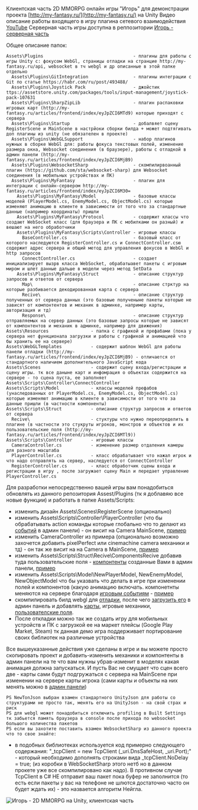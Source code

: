 Клиентская часть 2D MMORPG онлайн игры "Игорь" для демонстрации проекта [http://my-fantasy.ru/](http://my-fantasy.ru/) на Unity
Видео описание работы входящего в игру плагина сетевого взаимодействия [YouTube](https://youtu.be/NyRiODUeChE)
Серверная часть игры доступна в реппозитории [Игорь - серверная часть](https://github.com/webrobot1/igor-server)

Общее описание папок:

	Assets\Plugins									- плагины для работы с игры Unity с: фокусом WebGl, страницы отладки на странцие http://my-fantasy.ru/api, websocket в тч webgl и др описанные в этой папке отдельно
	  Assets\Plugins\GitIntegration					- плагины интеграции с Git по статье https://habr.com/ru/post/493488/
	  Assets\Plugins\Joystick Pack					- джойстик ttps://assetstore.unity.com/packages/tools/input-management/joystick-pack-107631
	  Assets\Plugins\SharpZipLib		    		- плагин распаковки игровых карт (http://my-fantasy.ru/articles/frontend/index/eyJpZCI6MTd9) которые приходят с сервера
	  Assets\Plugins\Startup		    			- добалвяет сцену RegisterScene и MainScene в настрйоки сборки билда + может подтягивать доп плагины из unity (не обязателен в проекте)
	  Assets\Plugins\WebGLSupport		    		- набор плагинов нужных в сборке WebGl для: работы фокуса текстовых полей, изменение размера окна, Websocket соединения (в браузере), работы с отладкой в админ панели (http://my-fantasy.ru/articles/frontend/index/eyJpZCI6MjB9)
	  Assets\Plugins\WebsocketSharp					- скомпилирвоанный плагин (https://github.com/sta/websocket-sharp) для Websocket соединения (в мобильных устройствах и ПК)
	  Assets\Plugins\MyFantasy		   				- плагин для интеграции с онлайн-сервером http://my-fantasy.ru/articles/frontend/index/eyJpZCI6M30=
		Assets\Plugins\MyFantasy\Model  			- базовые классы моделей (PlayerModel.cs, EnemyModel.cs, ObjectModel.cs) которые изменяют анимацию в клиенте в зависимости от того что за стандартные данные (например координаты) пришли
		Assets\Plugins\MyFantasy\Protocol  			- содержит классы что создают WebSocket класс (для браузера и ПК с мобилками он разный) и вешают на него обработчики
		Assets\Plugins\MyFantasy\Scripts\Controller - игровые классы 
		  BaseController.cs		 					- базовый класс от которого наследуются RegisterController.cs и ConnectController.csю содержит адрес сервера и общий метод для управления фокусов в WebGl и http запросов
		  ConnectController.cs						- создает инициализирует вызрв класса WebSocket, обрабатыавет пакеты с игровым миром и шлет данные дальше в модели через метод SetData
		Assets\Plugins\MyFantasy\Struct  			- описание структур запросов и ответов от сервера
		  Map\										- описание стрктур на которые разбивается декодированная карта с сервера
		  Recive\  									- описание структур полученных от сервера данных (это базовые полученыне пакеты которые не зависят от компонтентов и механик в админке, например карты, авторизация и тд)
		  Response\  								- описание структур отправляемых на сервер данных (это базовые запросы которые не зависят от компонтентов и механик в админке, например для движения) 
	Assets\Resources				- папка с графикой и префабами (пока у сервера нет функционала загрузки и работы с графикой и анимацией что бы хранить ее на сервере)
	Assets\WebGLTemplates  			- содержит шаблон WebGl для работы панели отладки (http://my-fantasy.ru/articles/frontend/index/eyJpZCI6MjB9) - отличается от стандартного наличием дополнительного JavaScript кода 
	Assets\Scenes					- содержит сцену входа/регистрации и сцену игры. тк все даныне карт и инфомрация о объектах содержится на сервере - то сцена пуста, ее заполняет Assets\Scripts\Controller\ConnectController
	Assets\Scripts\Model  			- классы моделей префабов (унаследованных от PlayerModel.cs, EnemyModel.cs, ObjectModel.cs) которые изменяют анимацию в клиенте в зависимости от того что за данные пришли (в частности компоненты)
	Assets\Scripts\Struct  			- описание структур запросов и ответов от сервера
	  Recive\  						- стуктуры что нужно переопределить в плагине (в частности это стукруты игроков, монстров и объектов и их пользовательские поля (http://my-fantasy.ru/articles/frontend/index/eyJpZCI6MTl9))
	Assets\Scripts\Controller       - игровые классы 
	  CameraController.cs		 	- изменение размер отдаления камеры для разного масштаба
	  PlayerController.cs   		- класc обрабатывает что нажал игрок и что надо отправлять на сервер, наследуется от ConnectController
	  RegisterController.cs			- класс обработчик сцены входа и регистрации в игру , после загружает сцену Main и передает управление PlayerController.cs 
	


Для разработки непосредственно вашей игры вам понадобиться обновлять из данного репозитория Assest/Plugins (тк я доблавяю все новые функции) и работать в папке Assets/Scripts:

+ изменить дизайн Assets\Scenes\RegisterScene (опционально)
+ изменить Assets\Scripts\Controller\PlayerController (что бы обрабатывать action команды которые глобально что то делают из [событий](http://my-fantasy.ru/articles/frontend/index/eyJpZCI6MTh9) в админ панели) - он висит на Camera MainScene, [пример](https://github.com/webrobot1/unity/tree/master/Assets/Scripts/Controller/PlayerController.cs) 
+ изменить CameraController из примера  (опционально возможно захочется добавить pixelPerfect или cinemachine camera механики и тд) - он так же висит на на Camera в MainScene, [пример](https://github.com/webrobot1/unity/tree/master/Assets/Scripts/Controller/CameraController.cs)
+ изменить Assets\Scripts\Struct\Recive\ComponentsRecive добавив туда пользовательские поля - [компонтенты](http://my-fantasy.ru/articles/frontend/index/eyJpZCI6MTl9) созданные Вами в админ панели, [пример](https://github.com/webrobot1/unity/tree/master/Assets/Scripts/Struct/Recive/) 
+ изменить Assets\Scripts\Model\NewPlayerModel, NewEnemyModel, NewObjectModel что бы указвать что делать в игре при изменении полей и компонентов (какую анимацию включать. компонетнты меняются на сервере благодаря [игровым событиям](http://my-fantasy.ru/articles/frontend/index/eyJpZCI6MTh9) - [пример](https://github.com/webrobot1/unity/tree/master/Assets/Scripts/Model/)	
+ скомпилировать билд webgl для [отладки](http://my-fantasy.ru/articles/frontend/index/eyJpZCI6MjB9), после чего [загрузить его](http://my-fantasy.ru/articles/frontend/index/eyJpZCI6MjF9) в админ панель и добавлять [карты](http://my-fantasy.ru/articles/frontend/index/eyJpZCI6MTd9), игровые механики, [пользователские поля](http://my-fantasy.ru/articles/frontend/index/eyJpZCI6MTl9). 
+ После откладки можно так же создать игру для мобильных устройств и ПК с загрузкой ее на маркет плейсы (Google Play Market, Steam) тк данная демо игра поддерживает портирование своих библиотек на различные устройства
	
Все вышеуказанные действия уже сделаны в игре и вы можете просто скопировать проект и добавить-изменить механики и компонтенты в админ панели на те что вам нужны убрав-изменит в моделях какая анимация должна запускаться. И пусть Вас не смущает что сцен всего две - карты сами будут подгружаться с сервера на MainScene при изменении на сервере карты игрока (сами карты и объекты на них менять можно в [админ панели](http://my-fantasy.ru/articles/frontend/index/eyJpZCI6MTd9))	


	PS NewTonJson выбран взамен стандартного UnityJson для работы со структурами не просто так, менять его на UnityJson - на свой страх и риск 
	PS для webgl может понадобиться отключить profiling в Built Settings тк забьется память браузера в console после прихода по websocket большого количества пакетов
	PS если вы захотите поставить взамен WebsocketSharp из данного проекта что то свое знайте:
	
+ в подобных библиотеках используется код примерно следующего содержания: "_tcpClient = new TcpClient (_uri.DnsSafeHost, _uri.Port);" - который необходимо дополнять строками вида _tcpClient.NoDelay = true; (из коробки в WebSocketSharp этого нетб но в данном прокете уже все скомпилировано как надо). В противном случае TcpClient в C# НЕ отправит ваш пакет пока буфер не заполнится (то есть если пакеты у вас на телефоне не шлются достаточно часто он будет ждать их) - это назвается алгоритм Нейгла.	 

![Игорь - 2D MMORPG на Unity, клиентская часть](https://github.com/webrobot1/webrobot1/assets/20768848/c291e8ae-9e2f-4745-93c7-2f95df620cd2)
	
